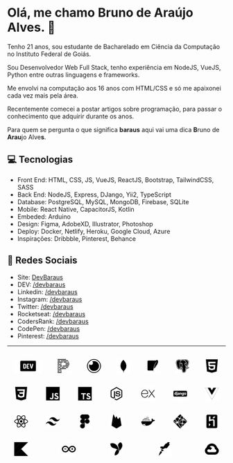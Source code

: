 # Olá, me chamo Bruno de Araújo Alves. :goat:

Tenho 21 anos, sou estudante de Bacharelado em Ciência da Computação no Instituto Federal de Goiás.

Sou Desenvolvedor Web Full Stack, tenho experiência em NodeJS, VueJS, Python entre outras linguagens e frameworks.

Me envolvi na computação aos 16 anos com HTML/CSS e só me apaixonei cada vez mais pela área.

Recentemente comecei a postar artigos sobre programação, para passar o conhecimento que adquirir durante os anos.

Para quem se pergunta o que significa **baraus** aqui vai uma dica **B**runo de **Arau**jo Alve**s**.

## :computer: Tecnologias

- Front End: HTML, CSS, JS, VueJS, ReactJS, Bootstrap, TailwindCSS, SASS
- Back End: NodeJS, Express, DJango, Yii2, TypeScript
- Database: PostgreSQL, MySQL, MongoDB, Firebase, SQLite
- Mobile: React Native, CapacitorJS, Kotlin
- Embeded: Arduino
- Design: Figma, AdobeXD, Illustrator, Photoshop
- Deploy: Docker, Netlify, Heroku, Google Cloud, Azure
- Inspirações: Dribbble, Pinterest, Behance

## :link: Redes Sociais

- Site: [DevBaraus](https://baraus.dev/)
- DEV: [/devbaraus](https://dev.to/devbaraus/)
- Linkedin: [/devbaraus](https://linkedin/in/devbaraus/)
- Instagram: [/devbaraus](https://instagram.com/devbaraus)
- Twitter: [/devbaraus](https://twitter.com/devbaraus)
- Rocketseat: [/devbaraus](https://app.rocketseat.com.br/me/devbaraus)
- CodersRank: [/devbaraus](https://profile.codersrank.io/user/devbaraus)
- CodePen: [/devbaraus](https://codepen.io/devbaraus)
- Pinterest: [/devbaraus](https://pinterest.com/devbaraus/boards/)

---

<div style="display: flex; align-items:center; justify-content:space-between; flex-wrap: wrap;">
<img src="https://raw.githubusercontent.com/devbaraus/devbaraus/master/SVG/devto.svg" style="height: 32px; margin: 1rem;" alt="DEV Community">
<img src="https://raw.githubusercontent.com/devbaraus/devbaraus/master/SVG/prettier.svg" style="height: 32px;margin: 1rem;" alt="Prettier">
<img src="https://raw.githubusercontent.com/devbaraus/devbaraus/master/SVG/insomnia.svg" style="height: 32px;margin: 1rem;" alt="Insomnia">
<img src="https://raw.githubusercontent.com/devbaraus/devbaraus/master/SVG/mongodb.svg" style="height: 32px;margin:  1rem;" alt="MongoDB">
<img src="https://raw.githubusercontent.com/devbaraus/devbaraus/master/SVG/sqlite.svg" style="height: 32px;margin:  1rem;" alt="SQLite">
<img src="https://raw.githubusercontent.com/devbaraus/devbaraus/master/SVG/postgresql.svg" style="height: 32px;margin:  1rem;" alt="Postgresql">
<img src="https://raw.githubusercontent.com/devbaraus/devbaraus/master/SVG/html5.svg" style="height: 32px;margin:  1rem;" alt="HTML5">
<img src="https://raw.githubusercontent.com/devbaraus/devbaraus/master/SVG/css3.svg" style="height: 32px;margin:  1rem;" alt="CSS3">
<img src="https://raw.githubusercontent.com/devbaraus/devbaraus/master/SVG/javascript.svg" style="height: 32px;margin:  1rem;" alt="JavaScript">
<img src="https://raw.githubusercontent.com/devbaraus/devbaraus/master/SVG/typescript.svg" style="height: 32px;margin: 1rem;" alt="TypeScript">
<img src="https://raw.githubusercontent.com/devbaraus/devbaraus/master/SVG/nodejs.svg" style="height: 32px;margin:  1rem;" alt="NodeJS">
<img src="https://raw.githubusercontent.com/devbaraus/devbaraus/master/SVG/express.svg" style="height: 32px;margin:  1rem;" alt="ExpressJS">
<img src="https://raw.githubusercontent.com/devbaraus/devbaraus/master/SVG/django.svg" style="height: 32px;margin:  1rem;" alt="DJango">
<img src="https://raw.githubusercontent.com/devbaraus/devbaraus/master/SVG/vuejs.svg" style="height: 32px;margin:  1rem;" alt="VueJS">
<img src="https://raw.githubusercontent.com/devbaraus/devbaraus/master/SVG/react.svg" style="height: 32px;margin:  1rem;" alt="React">
<img src="https://raw.githubusercontent.com/devbaraus/devbaraus/master/SVG/tailwindcss.svg" style="height: 32px;margin: 1rem;" alt="TailwindCSS">
<img src="https://raw.githubusercontent.com/devbaraus/devbaraus/master/SVG/figma.svg" style="height: 32px;margin: 1rem;" alt="Figma">
<img src="https://raw.githubusercontent.com/devbaraus/devbaraus/master/SVG/firebase.svg" style="height: 32px;margin:  1rem;" alt="Firebase">
<img src="https://raw.githubusercontent.com/devbaraus/devbaraus/master/SVG/docker.svg" style="height: 32px;margin:  1rem;" alt="Docker">
<img src="https://raw.githubusercontent.com/devbaraus/devbaraus/master/SVG/netlify.svg" style="height: 32px;margin:  1rem;" alt="Netlify">
<img src="https://raw.githubusercontent.com/devbaraus/devbaraus/master/SVG/heroku.svg" style="height: 32px;margin:  1rem;" alt="Heroku">
<img src="https://raw.githubusercontent.com/devbaraus/devbaraus/master/SVG/kotlin.svg" style="height: 32px;margin:  1rem;" alt="Kotlin">
<img src="https://raw.githubusercontent.com/devbaraus/devbaraus/master/SVG/arduino.svg" style="height: 32px;margin:  1rem;" alt="Arduino">
<img src="https://raw.githubusercontent.com/devbaraus/devbaraus/master/SVG/yii.svg" style="height: 32px;margin:  1rem;" alt="Yii">
<img src="https://raw.githubusercontent.com/devbaraus/devbaraus/master/SVG/rocketseat.svg" style="height: 32px;margin:  1rem;" alt="Rocketseat">
<img src="https://raw.githubusercontent.com/devbaraus/devbaraus/master/SVG/googlecloud.svg" style="height: 32px;margin:  1rem;" alt="Google Cloud">
</div>
